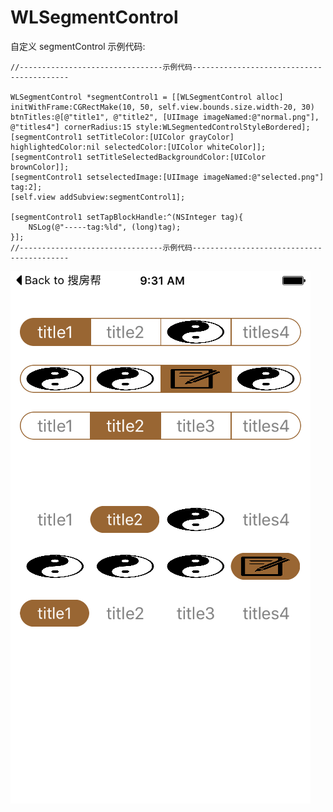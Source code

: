 # WLSegmentControl
自定义 segmentControl
示例代码:

    //--------------------------------示例代码------------------------------------------
    
    WLSegmentControl *segmentControl1 = [[WLSegmentControl alloc] initWithFrame:CGRectMake(10, 50, self.view.bounds.size.width-20, 30) btnTitles:@[@"title1", @"title2", [UIImage imageNamed:@"normal.png"], @"titles4"] cornerRadius:15 style:WLSegmentedControlStyleBordered];
    [segmentControl1 setTitleColor:[UIColor grayColor] highlightedColor:nil selectedColor:[UIColor whiteColor]];
    [segmentControl1 setTitleSelectedBackgroundColor:[UIColor brownColor]];
    [segmentControl1 setselectedImage:[UIImage imageNamed:@"selected.png"] tag:2];
    [self.view addSubview:segmentControl1];
    
    [segmentControl1 setTapBlockHandle:^(NSInteger tag){
        NSLog(@"-----tag:%ld", (long)tag);
    }];
    //--------------------------------示例代码------------------------------------------

![image](https://raw.githubusercontent.com/GitHubWanglei/WLSegmentControl/master/Simulator%20Screen%20Shot%202015%E5%B9%B412%E6%9C%8831%E6%97%A5%2009.31.06.png)
